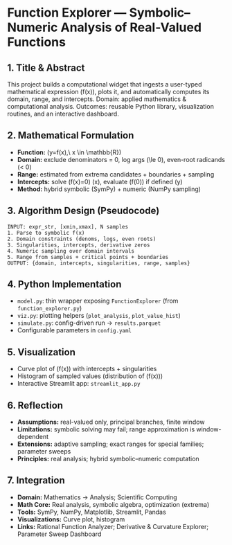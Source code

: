 # Function Explorer — Symbolic–Numeric Analysis of Real-Valued Functions

## 1. Title & Abstract
This project builds a computational widget that ingests a user-typed mathematical expression \(f(x)\), plots it, and automatically computes its domain, range, and intercepts.
Domain: applied mathematics & computational analysis. Outcomes: reusable Python library, visualization routines, and an interactive dashboard.

## 2. Mathematical Formulation
- **Function:** \(y=f(x),\ x \in \mathbb{R}\)
- **Domain:** exclude denominators = 0, log args \(\le 0\), even-root radicands \(< 0\)
- **Range:** estimated from extrema candidates + boundaries + sampling
- **Intercepts:** solve \(f(x)=0\) (x), evaluate \(f(0)\) if defined (y)
- **Method:** hybrid symbolic (SymPy) + numeric (NumPy sampling)

## 3. Algorithm Design (Pseudocode)
```
INPUT: expr_str, [xmin,xmax], N samples
1. Parse to symbolic f(x)
2. Domain constraints (denoms, logs, even roots)
3. Singularities, intercepts, derivative zeros
4. Numeric sampling over domain intervals
5. Range from samples + critical points + boundaries
OUTPUT: {domain, intercepts, singularities, range, samples}
```

## 4. Python Implementation
- `model.py`: thin wrapper exposing `FunctionExplorer` (from `function_explorer.py`)
- `viz.py`: plotting helpers (`plot_analysis`, `plot_value_hist`)
- `simulate.py`: config-driven run → `results.parquet`
- Configurable parameters in `config.yaml`

## 5. Visualization
- Curve plot of \(f(x)\) with intercepts + singularities
- Histogram of sampled values (distribution of \(f(x)\))
- Interactive Streamlit app: `streamlit_app.py`

## 6. Reflection
- **Assumptions:** real-valued only, principal branches, finite window
- **Limitations:** symbolic solving may fail; range approximation is window-dependent
- **Extensions:** adaptive sampling; exact ranges for special families; parameter sweeps
- **Principles:** real analysis; hybrid symbolic–numeric computation

## 7. Integration
- **Domain:** Mathematics → Analysis; Scientific Computing
- **Math Core:** Real analysis, symbolic algebra, optimization (extrema)
- **Tools:** SymPy, NumPy, Matplotlib, Streamlit, Pandas
- **Visualizations:** Curve plot, histogram
- **Links:** Rational Function Analyzer; Derivative & Curvature Explorer; Parameter Sweep Dashboard

